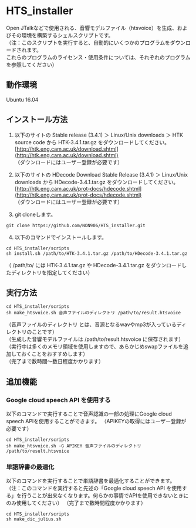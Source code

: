 # HTS_installer

Open JTalkなどで使用される、音響モデルファイル（htsvoice）を生成、およびその環境を構築するシェルスクリプトです。  
（注：このスクリプトを実行すると、自動的にいくつかのプログラムをダウンロードされます。  
これらのプログラムのライセンス・使用条件については、それぞれのプログラムを参照してください）  

## 動作環境

Ubuntu 16.04

## インストール方法

1. 以下のサイトの Stable release (3.4.1) ＞ Linux/Unix downloads ＞ HTK source code から HTK-3.4.1.tar.gz をダウンロードしてください。  
[http://htk.eng.cam.ac.uk/download.shtml](http://htk.eng.cam.ac.uk/download.shtml)  
（ダウンロードにはユーザー登録が必要です）


2. 以下のサイトの HDecode Download Stable Release (3.4.1) ＞ Linux/Unix downloads から HDecode-3.4.1.tar.gz をダウンロードしてください。  
[http://htk.eng.cam.ac.uk/prot-docs/hdecode.shtml](http://htk.eng.cam.ac.uk/prot-docs/hdecode.shtml)  
（ダウンロードにはユーザー登録が必要です）


3. git cloneします。
```
git clone https://github.com/NON906/HTS_installer.git
```


4. 以下のコマンドでインストールします。
```
cd HTS_installer/scripts
sh install.sh /path/to/HTK-3.4.1.tar.gz /path/to/HDecode-3.4.1.tar.gz
```
（ /path/to/ には HTK-3.4.1.tar.gz や HDecode-3.4.1.tar.gz をダウンロードしたディレクトリを指定してください）  

## 実行方法

```
cd HTS_installer/scripts
sh make_htsvoice.sh 音声ファイルのディレクトリ /path/to/result.htsvoice
```
（音声ファイルのディレクトリ とは、音源となるwavやmp3が入っているディレクトリのことです）  
（生成した音響モデルファイルは /path/to/result.htsvoice に保存されます）  
（実行中は多くのメモリ領域を使用しますので、あらかじめswapファイルを追加しておくことをおすすめします）  
（完了まで数時間～数日程度かかります）

## 追加機能

### Google cloud speech API を使用する

以下のコマンドで実行することで音声認識の一部の処理にGoogle cloud speech APIを使用することができます。
（APIKEYの取得にはユーザー登録が必要です）

```
cd HTS_installer/scripts
sh make_htsvoice.sh -G APIKEY 音声ファイルのディレクトリ /path/to/result.htsvoice
```

### 単語辞書の最適化

以下のコマンドを実行することで単語辞書を最適化することができます。
（注：このコマンドを実行すると先述の「Google cloud speech API を使用する」を行うことが出来なくなります。何らかの事情でAPIを使用できないときにのみ使用してください）
（完了まで数時間程度かかります）

```
cd HTS_installer/scripts
sh make_dic_julius.sh
```
